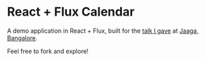 # React + Flux Calendar

A demo application in React + Flux, built for the [talk I gave](https://www.facebook.com/events/1588412928097607/) at [Jaaga, Bangalore](http://jaaga.in/).

Feel free to fork and explore! 